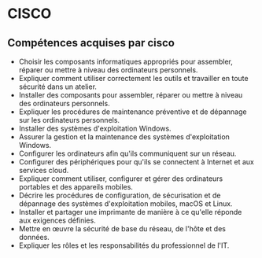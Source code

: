 # CISCO

## Compétences acquises par cisco

- Choisir les composants informatiques appropriés pour assembler, réparer ou mettre à niveau des ordinateurs personnels.
- Expliquer comment utiliser correctement les outils et travailler en toute sécurité dans un atelier.
- Installer des composants pour assembler, réparer ou mettre à niveau des ordinateurs personnels.
- Expliquer les procédures de maintenance préventive et de dépannage sur les ordinateurs personnels.
- Installer des systèmes d'exploitation Windows.
- Assurer la gestion et la maintenance des systèmes d'exploitation Windows.
- Configurer les ordinateurs afin qu'ils communiquent sur un réseau.
- Configurer des périphériques pour qu'ils se connectent à Internet et aux services cloud.
- Expliquer comment utiliser, configurer et gérer des ordinateurs portables et des appareils mobiles.
- Décrire les procédures de configuration, de sécurisation et de dépannage des systèmes d'exploitation mobiles, macOS et Linux.
- Installer et partager une imprimante de manière à ce qu'elle réponde aux exigences définies.
- Mettre en œuvre la sécurité de base du réseau, de l'hôte et des données.
- Expliquer les rôles et les responsabilités du professionnel de l'IT.
